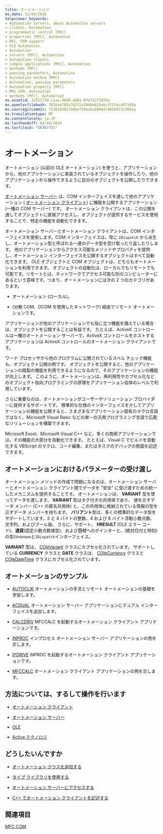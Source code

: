 ```yaml
---
title: オートメーション
ms.date: 11/04/2016
helpviewer_keywords:
- Automation servers, about Automation servers
- clients, Automation
- programmatic control [MFC]
- properties [MFC], Automation
- MFC, COM support
- OLE Automation
- Automation
- servers [MFC], Automation
- Automation clients
- sample applications [MFC], Automation
- methods [MFC]
- passing parameters, Automation
- Automation method [MFC]
- Automation, passing parameters
- Automation property [MFC]
- MFC COM, Automation
- methods [MFC], Automation
ms.assetid: 329117f0-c1aa-4680-a901-bfb71277dfba
ms.openlocfilehash: 7818aa708a762f2a284be029a6c3f3facd971d9a
ms.sourcegitcommit: 72583d30170d6ef29ea5c6848dc00169f2c909aa
ms.translationtype: MT
ms.contentlocale: ja-JP
ms.lasthandoff: 04/18/2019
ms.locfileid: "58767731"
---
```

# <a name="automation"></a>オートメーション

オートメーション (以前の OLE オートメーション) を使うと、アプリケーションから、他のアプリケーションに実装されているオブジェクトを操作したり、他のアプリケーションから操作できるように自分のオブジェクトを公開したりできます。

[オートメーション サーバー](../mfc/automation-servers.md) は、COM インターフェイスを通して他のアプリケーション ( [オートメーション クライアント](../mfc/automation-clients.md)) に機能を公開するアプリケーション (一種の COM サーバー) です。 オートメーション クライアントは、この公開を通してオブジェクトに直接アクセスし、オブジェクトが提供するサービスを使用することで、特定の機能を自動化できます。

オートメーション サーバーとオートメーション クライアントは、COM インターフェイスを使用します。COM インターフェイスは、常に `IDispatch` から派生し、オートメーション型と呼ばれる一連のデータ型を受け取ったり返したりします。 他のアプリケーションからアクセス可能なメソッドやプロパティを提供し、オートメーション インターフェイスを公開するオブジェクトはすべて自動化できます。 OLE オブジェクトと COM オブジェクトは、どちらもオートメーションを利用できます。 オブジェクトの自動化は、ローカルでもリモートでも可能です。リモートとは、ネットワークでアクセス可能な別のコンピューターにあるという意味です。つまり、オートメーションには次の 2 つのカテゴリがあります。

- オートメーション (ローカル)。

- (分散 COM、DCOM を使用したネットワーク) 経由でリモート オートメーションです。

アプリケーションが他のアプリケーションでも役に立つ機能を備えている場合は、オブジェクトを公開することは有益です。 たとえば、ActiveX コントロールは一種のオートメーション サーバーで、ActiveX コントロールをホストするアプリケーションは ActiveX コントロールのオートメーション クライアントです。

ワード プロセッサから他のプログラムに公開されているスペル チェック機能も、オブジェクト公開の例です。 オブジェクトを公開すると、他のアプリケーションの既製の機能を利用できるようになるので、そのアプリケーションの機能が向上します。 このように、オートメーションは、再利用性やカプセル化などのオブジェクト指向プログラミングの原理をアプリケーション自体のレベルで利用しています。

さらに重要なのは、オートメーションがユーザーやソリューション プロバイダーに提供するサポートです。 標準的な仕様のインターフェイスを介してアプリケーションの機能を公開すると、さまざまなアプリケーション固有のマクロ言語ではなく、Microsoft Visual Basic などの単一の汎用プログラミング言語で広範なソリューションを構築できます。

Microsoft Excel、Microsoft Visual C++ など、多くの商用アプリケーションでは、その機能の大部分を自動化できます。 たとえば、Visual C でビルドを自動化する VBScript のマクロ、コード編集、またはタスクのデバッグの側面を記述できます。

##  <a name="_core_passing_parameters_in_automation"></a> オートメーションにおけるパラメーターの受け渡し

オートメーション メソッドの作成で問題になるのは、オートメーション サーバーとオートメーション クライアント間でデータを "安全" に受け渡すための統一したメカニズムを提供することです。 オートメーションは、 **VARIANT** 型を使ってデータを渡します。 **VARIANT** 型はタグ付きの共用体であり、 値を示すデータ メンバー (C++ の匿名共用体) と、この共用体に格納されている情報の型を示すデータ メンバーを持ちます。 **バリアント**型は、多くの標準的なデータ型をサポートしています。2 と 4 バイトの整数、4 および 8 バイト浮動小数点数、文字列、およびブール値。 さらに、サポート、 **HRESULT** (OLE エラー コード)、**通貨**(固定小数点数値型)、および**日付**へのポインターと、(絶対日付と時刻)の型`IUnknown`と`IDispatch`インターフェイス。

**VARIANT** 型は、 [COleVariant](../mfc/reference/colevariant-class.md) クラスにカプセル化されています。 サポートしている **CURRENCY** クラスと **DATE** クラスは、 [COleCurrency](../mfc/reference/colecurrency-class.md) クラスと [COleDateTime](../atl-mfc-shared/reference/coledatetime-class.md) クラスにカプセル化されています。

## <a name="automation-samples"></a>オートメーションのサンプル

- [AUTOCLIK](../overview/visual-cpp-samples.md) オートメーションの手法とリモート オートメーションの基礎を学習します。

- [ACDUAL](../overview/visual-cpp-samples.md) オートメーション サーバー アプリケーションにデュアル インターフェイスを追加します。

- [CALCDRIV](../overview/visual-cpp-samples.md) MFCCALC を起動するオートメーション クライアント アプリケーションです。

- [INPROC](../overview/visual-cpp-samples.md) インプロセス オートメーション サーバー アプリケーションの例を示します。

- [IPDRIVE](../overview/visual-cpp-samples.md) INPROC を起動するオートメーション クライアント アプリケーションです。

- [MFCCALC](../overview/visual-cpp-samples.md) オートメーション クライアント アプリケーションの例を示します。

## <a name="what-do-you-want-to-know-more-about"></a>方法については、するして操作を行います

- [オートメーション クライアント](../mfc/automation-clients.md)

- [オートメーション サーバー](../mfc/automation-servers.md)

- [OLE](../mfc/ole-in-mfc.md)

- [Active テクノロジ](../mfc/mfc-com.md)

## <a name="what-do-you-want-to-do"></a>どうしたいんですか

- [オートメーション クラスを追加する](../mfc/automation-servers.md)

- [タイプ ライブラリを使用する](../mfc/automation-clients-using-type-libraries.md)

- [オートメーション サーバーにアクセスする](../mfc/automation-servers.md)

- [C++ でオートメーション クライアントを記述する](../mfc/automation-clients.md)

## <a name="see-also"></a>関連項目

[MFC COM](../mfc/mfc-com.md)
